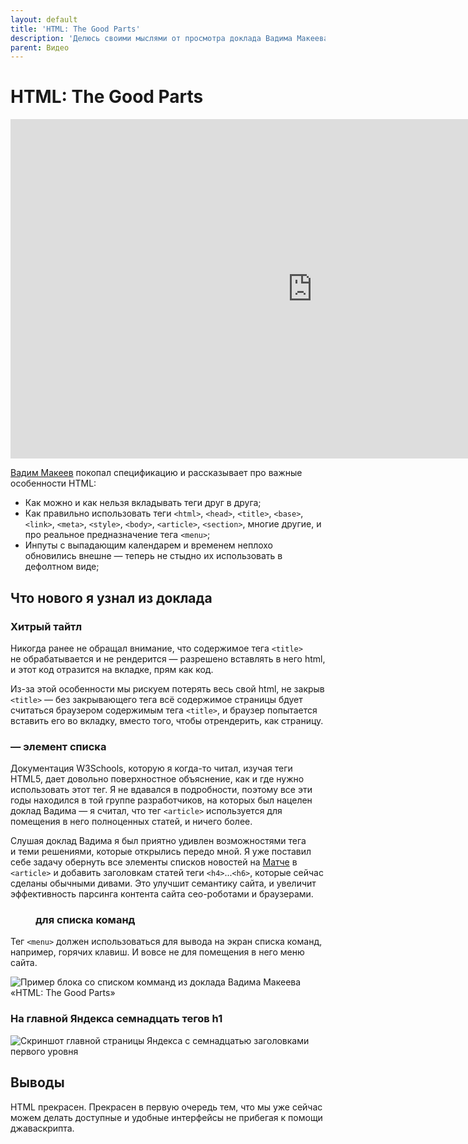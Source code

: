 ```yaml
---
layout: default
title: 'HTML: The Good Parts'
description: 'Делюсь своими мыслями от просмотра доклада Вадима Макеева «HTML: The Good Parts»'
parent: Видео
---
```


# HTML: The Good Parts

<div class="video">
    <iframe width="966" height="543" src="https://www.youtube.com/embed/eLlULhNNthI?start=5592" frameborder="0" allow="accelerometer; autoplay; encrypted-media; gyroscope; picture-in-picture" allowfullscreen></iframe>
</div>

[Вадим Макеев](https://pepelsbey.net/author/) покопал спецификацию и рассказывает про важные особенности HTML:

* Как можно и как нельзя вкладывать теги друг в друга;
* Как правильно использовать теги `<html>`, `<head>`, `<title>`, `<base>`, `<link>`, `<meta>`, `<style>`, `<body>`, `<article>`, `<section>`, многие другие, и про реальное предназначение тега `<menu>`;
* Инпуты с выпадающим календарем и временем неплохо обновились внешне — теперь не стыдно их использовать в дефолтном виде;

## Что нового я узнал из доклада

### Хитрый тайтл

Никогда ранее не обращал внимание, что содержимое тега `<title>` не обрабатывается и не рендерится — разрешено вставлять в него html, и этот код отразится на вкладке, прям как код.

Из-за этой особенности мы рискуем потерять весь свой html, не закрыв `<title>` — без закрывающего тега всё содержимое страницы бдует считаться браузером содержимым тега `<title>`, и браузер попытается вставить его во вкладку, вместо того, чтобы отрендерить, как страницу.

### <article> — элемент списка

Документация W3Schools, которую я когда-то читал, изучая теги HTML5, дает довольно поверхностное объяснение, как и где нужно использовать этот тег. Я не вдавался в подробности, поэтому все эти годы находился в той группе разработчиков, на которых был нацелен доклад Вадима — я считал, что тег `<article>` используется для помещения в него полноценных статей, и ничего более.

Слушая доклад Вадима я был приятно удивлен возможностями тега и теми решениями, которые открылись передо мной. Я уже поставил себе задачу обернуть все элементы списков новостей на [Матче](https://matchtv.ru) в `<article>` и добавить заголовкам статей теги `<h4>`...`<h6>`, которые сейчас сделаны обычными дивами. Это улучшит семантику сайта, и увеличит эффективность парсинга контента сайта сео-роботами и браузерами.

### <menu> для списка команд

Тег `<menu>` должен использоваться для вывода на экран списка команд, например, горячих клавиш. И вовсе не для помещения в него меню сайта.

![Пример блока со списком комманд из доклада Вадима Макеева «HTML: The Good Parts»](/docs/assets/images/menu-for-command-list.jpg)

### На главной Яндекса семнадцать тегов h1

![Скриншот главной страницы Яндекса с семнадцатью заголовками первого уровня](/docs/assets/images/yandex-mainpage-with-17-h1.jpg)

## Выводы

HTML прекрасен. Прекрасен в первую очередь тем, что мы уже сейчас можем делать доступные и удобные интерфейсы не прибегая к помощи джаваскрипта.